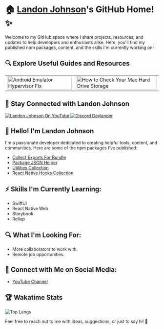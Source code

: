 # 🏠 [Landon Johnson](https://www.linkedin.com/in/landonwjohnson/)'s GitHub Home! ✨

Welcome to my GitHub space where I share projects, resources, and updates to help developers and enthusiasts alike. Here, you'll find my published npm packages, content, and the skills I'm currently working on!

## 🔍 Explore Useful Guides and Resources

<table>
  <tr>
    <td>
      <a href="https://bit.ly/how-to-fix-android-emulator-hyper-visor" target="_blank">
        <img width="100%" src="https://res.cloudinary.com/landonwebdev/image/upload/v1707770149/thumbnails/android-emulator-hypervisor-fix.png" alt="Android Emulator Hypervisor Fix" />
      </a>
    </td>
    <td>
      <a href="https://bit.ly/how-to-check-your-mac-harddrive-storage" target="_blank">
        <img width="100%" src="https://res.cloudinary.com/landonwebdev/image/upload/v1707770149/thumbnails/how-to-check-your-mac-harddrive-storage.png" alt="How to Check Your Mac Hard Drive Storage" />
      </a>
    </td>
  </tr>
</table>

## 🌟 Stay Connected with Landon Johnson

<a href="https://bit.ly/landonwjohnson-on-youtube" target="_parent">
  <img src="https://img.shields.io/youtube/channel/views/UCSL8U9S-SurzEYi0eHpXkTg" alt="Landon Johnson On YouTube" style="max-width: 100%;" />
</a>

<a href="https://bit.ly/devlander-discord-invite" target="_parent">
  <img alt="Discord Devlander" src="https://img.shields.io/badge/Discord-Devlander-%235865F2" />
</a>

## 👋 Hello! I'm Landon Johnson

I'm a passionate developer dedicated to creating helpful tools, content, and communities. Here are some of the npm packages I've published:

- [Collect Exports For Bundle](https://bit.ly/collect-exports-for-bundle)
- [Package JSON Helper](https://bit.ly/package-json-helper)
- [Utilities Collection](https://bit.ly/3PnEnJE)
- [React Native Hooks Collection](https://bit.ly/3Pn4QH3)

## ⚡ Skills I'm Currently Learning:

- SwiftUI
- React Native Web
- Storybook
- Rollup

## 🔍 What I'm Looking For:

- More collaborators to work with.
- Remote job opportunities.

## 📢 Connect with Me on Social Media:

- [YouTube Channel](https://bit.ly/47otldB)

## 🏆 Wakatime Stats

![Top Langs](https://github-readme-stats.vercel.app/api/top-langs/?username=landonwjohnson&layout=compact)

Feel free to reach out to me with ideas, suggestions, or just to say hi! 🚀
